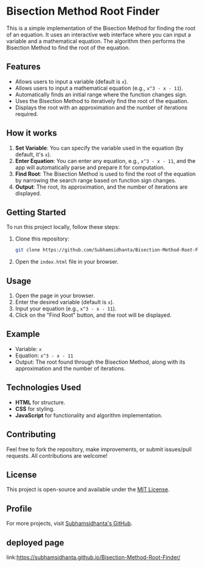 # Bisection Method Root Finder

This is a simple implementation of the Bisection Method for finding the root of an equation. It uses an interactive web interface where you can input a variable and a mathematical equation. The algorithm then performs the Bisection Method to find the root of the equation.

## Features

- Allows users to input a variable (default is `x`).
- Allows users to input a mathematical equation (e.g., `x^3 - x - 11`).
- Automatically finds an initial range where the function changes sign.
- Uses the Bisection Method to iteratively find the root of the equation.
- Displays the root with an approximation and the number of iterations required.

## How it works

1. **Set Variable**: You can specify the variable used in the equation (by default, it's `x`).
2. **Enter Equation**: You can enter any equation, e.g., `x^3 - x - 11`, and the app will automatically parse and prepare it for computation.
3. **Find Root**: The Bisection Method is used to find the root of the equation by narrowing the search range based on function sign changes.
4. **Output**: The root, its approximation, and the number of iterations are displayed.

## Getting Started

To run this project locally, follow these steps:

1. Clone this repository:
   ```bash
   git clone https://github.com/Subhamsidhanta/Bisection-Method-Root-Finder.git
   ```
2. Open the `index.html` file in your browser.

## Usage

1. Open the page in your browser.
2. Enter the desired variable (default is `x`).
3. Input your equation (e.g., `x^3 - x - 11`).
4. Click on the "Find Root" button, and the root will be displayed.

## Example

- Variable: `x`
- Equation: `x^3 - x - 11`
- Output: The root found through the Bisection Method, along with its approximation and the number of iterations.

## Technologies Used

- **HTML** for structure.
- **CSS** for styling.
- **JavaScript** for functionality and algorithm implementation.

## Contributing

Feel free to fork the repository, make improvements, or submit issues/pull requests. All contributions are welcome!

## License

This project is open-source and available under the [MIT License](LICENSE).

## Profile

For more projects, visit [Subhamsidhanta's GitHub](https://github.com/Subhamsidhanta).
## deployed page
link:https://subhamsidhanta.github.io/Bisection-Method-Root-Finder/
